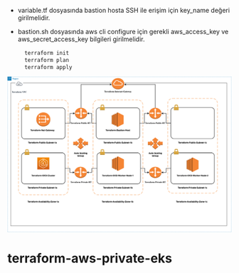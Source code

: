 - variable.tf dosyasında bastion hosta SSH ile erişim için key_name değeri girilmelidir.

- bastion.sh dosyasında aws cli configure için gerekli aws_access_key ve aws_secret_access_key bilgileri girilmelidir.

        terraform init
        terraform plan
        terraform apply

![alt text](https://github.com/brtuynk/terraform-aws-private-eks/blob/master/Terraform-VPC-EKS-Bastion.png)
# terraform-aws-private-eks
